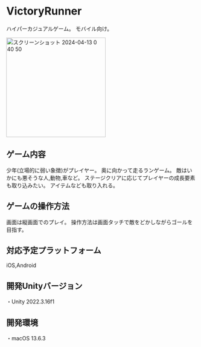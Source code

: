 # VictoryRunner
ハイパーカジュアルゲーム。
モバイル向け。

<img width="263" alt="スクリーンショット 2024-04-13 0 40 50" src="https://github.com/dynarockpine/victory-rush/assets/32167610/efa8d860-0d98-494a-ac1c-b2784de3a005">

## ゲーム内容
少年(立場的に弱い象徴)がプレイヤー。
奥に向かって走るランゲーム。
敵はいかにも悪そうな人,動物,車など。
ステージクリアに応じてプレイヤーの成長要素も取り込みたい。
アイテムなども取り入れる。

##  ゲームの操作方法  
画面は縦画面でのプレイ。
操作方法は画面タッチで敵をどかしながらゴールを目指す。

##  対応予定プラットフォーム  
iOS,Android

## 開発Unityバージョン
・Unity 2022.3.16f1
<br>

## 開発環境
・macOS 13.6.3
<br>

